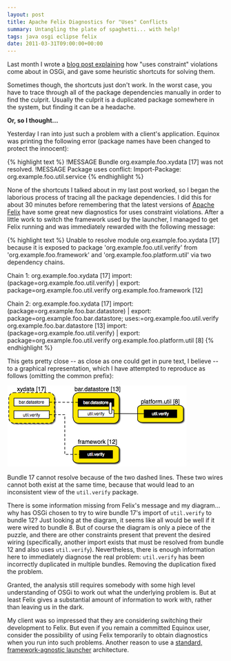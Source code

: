 ```yaml
---
layout: post
title: Apache Felix Diagnostics for "Uses" Conflicts
summary: Untangling the plate of spaghetti... with help!
tags: java osgi eclipse felix
date: 2011-03-31T09:00:00+00:00
---
```


Last month I wrote a <a href="/2011/02/09/uses-constraints.html">blog post explaining</a> how "uses constraint" violations come about in OSGi, and gave some heuristic shortcuts for solving them.

Sometimes though, the shortcuts just don't work. In the worst case, you have to trace through all of the package dependencies manually in order to find the culprit. Usually the culprit is a duplicated package somewhere in the system, but finding it can be a headache.

**Or, so I thought...**

Yesterday I ran into just such a problem with a client's application. Equinox was printing the following error (package names have been changed to protect the innocent):

{% highlight text %}
!MESSAGE Bundle org.example.foo.xydata [17] was not resolved.
!MESSAGE Package uses conflict: Import-Package:
org.example.foo.util.service
{% endhighlight %}

None of the shortcuts I talked about in my last post worked, so I began the laborious process of tracing all the package dependencies. I did this for about 30 minutes before remembering that the latest versions of <a href="http://felix.apache.org/site/index.html">Apache Felix</a> have some great new diagnostics for uses constraint violations. After a little work to switch the framework used by the launcher, I managed to get Felix running and was immediately rewarded with the following message:

{% highlight text %}
Unable to resolve module org.example.foo.xydata [17] because it
is exposed to package 'org.example.foo.util.verify' from
'org.example.foo.framework' and 'org.example.foo.platform.util'
via two dependency chains.

Chain 1:
  org.example.foo.xydata [17]
    import: (package=org.example.foo.util.verify)
     |
    export: package=org.example.foo.util.verify
  org.example.foo.framework [12]

Chain 2:
  org.example.foo.xydata [17]
    import: (package=org.example.foo.bar.datastore)
     |
    export: package=org.example.foo.bar.datastore;
                    uses:=org.example.foo.util.verify
  org.example.foo.bar.datastore [13]
    import: (package=org.example.foo.util.verify)
     |
    export: package=org.example.foo.util.verify
  org.example.foo.platform.util [8]
{% endhighlight %}

This gets pretty close -- as close as one could get in pure text, I believe -- to a graphical representation, which I have attempted to reproduce as follows (omitting the common prefix):

![](/images/posts/usesconstraint/9.png)

Bundle 17 cannot resolve because of the two dashed lines. These two wires cannot both exist at the same time, because that would lead to an inconsistent view of the `util.verify` package.

There is some information missing from Felix's message and my diagram... why has OSGi chosen to try to wire bundle 17's import of `util.verify` to bundle 12? Just looking at the diagram, it seems like all would be well if it were wired to bundle 8. But of course the diagram is only a piece of the puzzle, and there are other constraints present that prevent the desired wiring (specifically, another import exists that must be resolved from bundle 12 and also uses `util.verify`). Nevertheless, there is enough information here to immediately diagnose the real problem: `util.verify` has been incorrectly duplicated in multiple bundles. Removing the duplication fixed the problem.

Granted, the analysis still requires somebody with some high level understanding of OSGi to work out what the underlying problem is. But at least Felix gives a substantial amount of information to work with, rather than leaving us in the dark.

My client was so impressed that they are considering switching their development to Felix. But even if you remain a committed Equinox user, consider the possibility of using Felix temporarily to obtain diagnostics when you run into such problems. Another reason to use a <a href="/2011/03/07/embedding-osgi.html">standard, framework-agnostic launcher</a> architecture.
